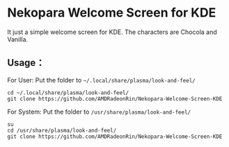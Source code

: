# Nekopara Welcome Screen for KDE
It just a simple welcome screen for KDE.
The characters are Chocola and Vanilla.
## Usage：
For User: Put the folder to `~/.local/share/plasma/look-and-feel/`
```shell
cd ~/.local/share/plasma/look-and-feel/
git clone https://github.com/AMDRadeonRin/Nekopara-Welcome-Screen-KDE
```

For System: Put the folder to `/usr/share/plasma/look-and-feel/`
```shell
su
cd /usr/share/plasma/look-and-feel/
git clone https://github.com/AMDRadeonRin/Nekopara-Welcome-Screen-KDE
```
